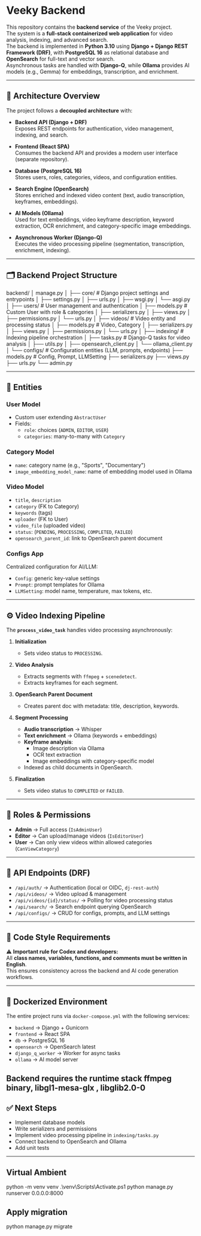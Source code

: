 # Veeky Backend

This repository contains the **backend service** of the Veeky project.  
The system is a **full-stack containerized web application** for video analysis, indexing, and advanced search.  
The backend is implemented in **Python 3.10** using **Django + Django REST Framework (DRF)**, with **PostgreSQL 16** as relational database and **OpenSearch** for full-text and vector search.  
Asynchronous tasks are handled with **Django-Q**, while **Ollama** provides AI models (e.g., Gemma) for embeddings, transcription, and enrichment.

---

## 🚀 Architecture Overview

The project follows a **decoupled architecture** with:

- **Backend API (Django + DRF)**  
  Exposes REST endpoints for authentication, video management, indexing, and search.

- **Frontend (React SPA)**  
  Consumes the backend API and provides a modern user interface (separate repository).

- **Database (PostgreSQL 16)**  
  Stores users, roles, categories, videos, and configuration entities.

- **Search Engine (OpenSearch)**  
  Stores enriched and indexed video content (text, audio transcription, keyframes, embeddings).

- **AI Models (Ollama)**  
  Used for text embeddings, video keyframe description, keyword extraction, OCR enrichment, and category-specific image embeddings.

- **Asynchronous Worker (Django-Q)**  
  Executes the video processing pipeline (segmentation, transcription, enrichment, indexing).

---

## 🗂️ Backend Project Structure

backend/
│ manage.py
│
├── core/ # Django project settings and entrypoints
│ ├── settings.py
│ ├── urls.py
│ ├── wsgi.py
│ └── asgi.py
│
├── users/ # User management and authentication
│ ├── models.py # Custom User with role & categories
│ ├── serializers.py
│ ├── views.py
│ ├── permissions.py
│ └── urls.py
│
├── videos/ # Video entity and processing status
│ ├── models.py # Video, Category
│ ├── serializers.py
│ ├── views.py
│ ├── permissions.py
│ └── urls.py
│
├── indexing/ # Indexing pipeline orchestration
│ ├── tasks.py # Django-Q tasks for video analysis
│ ├── utils.py
│ ├── opensearch_client.py
│ └── ollama_client.py
│
└── configs/ # Configuration entities (LLM, prompts, endpoints)
├── models.py # Config, Prompt, LLMSetting
├── serializers.py
├── views.py
├── urls.py
└── admin.py


---

## 🔑 Entities

### User Model
- Custom user extending `AbstractUser`
- Fields:
  - `role`: choices (`ADMIN`, `EDITOR`, `USER`)
  - `categories`: many-to-many with `Category`

### Category Model
- `name`: category name (e.g., "Sports", "Documentary")
- `image_embedding_model_name`: name of embedding model used in Ollama

### Video Model
- `title`, `description`
- `category` (FK to Category)
- `keywords` (tags)
- `uploader` (FK to User)
- `video_file` (uploaded video)
- `status`: (`PENDING`, `PROCESSING`, `COMPLETED`, `FAILED`)
- `opensearch_parent_id`: link to OpenSearch parent document

### Configs App
Centralized configuration for AI/LLM:
- `Config`: generic key-value settings
- `Prompt`: prompt templates for Ollama
- `LLMSetting`: model name, temperature, max tokens, etc.

---

## ⚙️ Video Indexing Pipeline

The **`process_video_task`** handles video processing asynchronously:

1. **Initialization**
   - Sets video status to `PROCESSING`.

2. **Video Analysis**
   - Extracts segments with `ffmpeg` + `scenedetect`.
   - Extracts keyframes for each segment.

3. **OpenSearch Parent Document**
   - Creates parent doc with metadata: title, description, keywords.

4. **Segment Processing**
   - **Audio transcription** → Whisper
   - **Text enrichment** → Ollama (keywords + embeddings)
   - **Keyframe analysis**:
     - Image description via Ollama
     - OCR text extraction
     - Image embeddings with category-specific model
   - Indexed as child documents in OpenSearch.

5. **Finalization**
   - Sets video status to `COMPLETED` or `FAILED`.

---

## 🔐 Roles & Permissions

- **Admin** → Full access (`IsAdminUser`)  
- **Editor** → Can upload/manage videos (`IsEditorUser`)  
- **User** → Can only view videos within allowed categories (`CanViewCategory`)  

---

## 📡 API Endpoints (DRF)

- `/api/auth/` → Authentication (local or OIDC, `dj-rest-auth`)
- `/api/videos/` → Video upload & management
- `/api/videos/{id}/status/` → Polling for video processing status
- `/api/search/` → Search endpoint querying OpenSearch
- `/api/configs/` → CRUD for configs, prompts, and LLM settings

---

## 📝 Code Style Requirements

⚠️ **Important rule for Codex and developers:**  
All **class names, variables, functions, and comments must be written in English**.  
This ensures consistency across the backend and AI code generation workflows.

---

## 🐳 Dockerized Environment

The entire project runs via `docker-compose.yml` with the following services:

- `backend` → Django + Gunicorn
- `frontend` → React SPA
- `db` → PostgreSQL 16
- `opensearch` → OpenSearch latest
- `django_q_worker` → Worker for async tasks
- `ollama` → AI model server

Backend requires the runtime stack ffmpeg binary, libgl1-mesa-glx ,  libglib2.0-0
---

## ✅ Next Steps

- Implement database models
- Write serializers and permissions
- Implement video processing pipeline in `indexing/tasks.py`
- Connect backend to OpenSearch and Ollama
- Add unit tests

---

## Virtual Ambient
python -m venv venv
.\venv\Scripts\Activate.ps1
 python manage.py runserver 0.0.0.0:8000 

## Apply migration
 python manage.py migrate